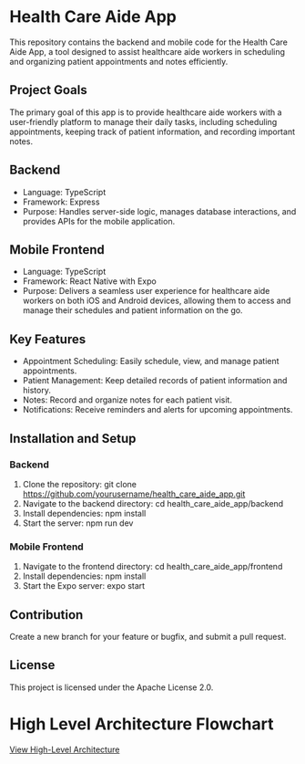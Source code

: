 # Health Care Aide App
This repository contains the backend and mobile code for the Health Care Aide App, a tool designed to assist healthcare aide workers in scheduling and organizing patient appointments and notes efficiently.

## Project Goals
The primary goal of this app is to provide healthcare aide workers with a user-friendly platform to manage their daily tasks, including scheduling appointments, keeping track of patient information, and recording important notes.

## Backend
* Language: TypeScript
* Framework: Express
* Purpose: Handles server-side logic, manages database interactions, and provides APIs for the mobile application.

## Mobile Frontend
* Language: TypeScript
* Framework: React Native with Expo
* Purpose: Delivers a seamless user experience for healthcare aide workers on both iOS and Android devices, allowing them to access and manage their schedules and patient information on the go.

## Key Features
* Appointment Scheduling: Easily schedule, view, and manage patient appointments.
* Patient Management: Keep detailed records of patient information and history.
* Notes: Record and organize notes for each patient visit.
* Notifications: Receive reminders and alerts for upcoming appointments.

## Installation and Setup

### Backend
1. Clone the repository: git clone https://github.com/yourusername/health_care_aide_app.git
2. Navigate to the backend directory: cd health_care_aide_app/backend
3. Install dependencies: npm install
4. Start the server: npm run dev

### Mobile Frontend
1. Navigate to the frontend directory: cd health_care_aide_app/frontend
2. Install dependencies: npm install
3. Start the Expo server: expo start
   
## Contribution
Create a new branch for your feature or bugfix, and submit a pull request.

## License
This project is licensed under the Apache License 2.0.

# High Level Architecture Flowchart
[View High-Level Architecture](./Docs/highlevelarchitecture.md)